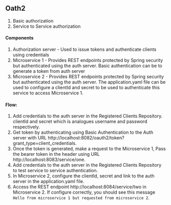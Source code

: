 ## Oath2
1. Basic authorization
2. Service to Service authorization

#### Components
1. Authorization server - Used to issue tokens and authenticate clients using credentials
2. Microservice 1 - Provides REST endpoints protected by Spring security but authenticated using the auth server. Basic authentication can be to generate a token from auth server
3. Microservice 2 - Provides REST endpoints protected by Spring security but authenticated using the auth server. The application.yaml file can be used to configure a clientId and secret to be used to authenticate this service to access Microservice 1.


#### Flow:
1. Add credentials to the auth server in the Registered Clients Repository. clientId and secret which is analogues username and password respectively.
2. Get token by authenticating using Basic Authentication to the Auth server with URL http://localhost:8082/oauth2/token?grant_type=client_credentials.
3. Once the token is generated, make a request to the Microservice 1, Pass the bearer token in the header using URL http://localhost:8083/service/one.
4. Add credentials to the auth server in the Registered Clients Repository to test service to service authentication.
5. In Microservice 2, configure the clientId, secret and link to the auth server in the application.yaml file.
6. Access the REST endpoint http://localhost:8084/service/two in Microservice 2. If configure correctly, you should see this message `Hello from microservice 1 but requested from microservice 2`.
